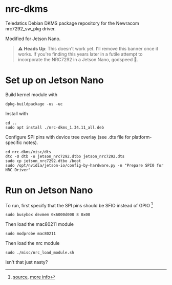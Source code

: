 # nrc-dkms

Teledatics Debian DKMS package repository for the Newracom nrc7292_sw_pkg driver.

Modified for Jetson Nano.

> :warning: **Heads Up**: This doesn't work yet. I'll remove this banner once it works. If you're finding this years later in a futile attempt to incorporate the NRC7292 in a Jetson Nano, godspeed :rocket:.

# Set up on Jetson Nano

Build kernel module with
```
dpkg-buildpackage -us -uc
```

Install with
```
cd ..
sudo apt install ./nrc-dkms_1.34.11_all.deb
```

Configure SPI pins with device tree overlay (see .dts file for platform-specific notes).
```
cd nrc-dkms/misc/dts
dtc -O dtb -o jetson_nrc7292.dtbo jetson_nrc7292.dts
sudo cp jetson_nrc7292.dtbo /boot
sudo /opt/nvidia/jetson-io/config-by-hardware.py -n "Prepare SPI0 for NRC Driver"
```

# Run on Jetson Nano

To run, first specify that the SPI pins should be SFIO instead of GPIO [^1]
```
sudo busybox devmem 0x6000d008 8 0x00
```

Then load the mac80211 module
```
sudo modprobe mac80211
```

Then load the nrc module
```
sudo ./misc/nrc_load_module.sh
```

Isn't that just nasty?

[^1]: [source](https://forums.developer.nvidia.com/t/cannot-get-spi-to-work/183855), [more info](https://forums.developer.nvidia.com/t/gpio-to-sfio-28-1/52594)